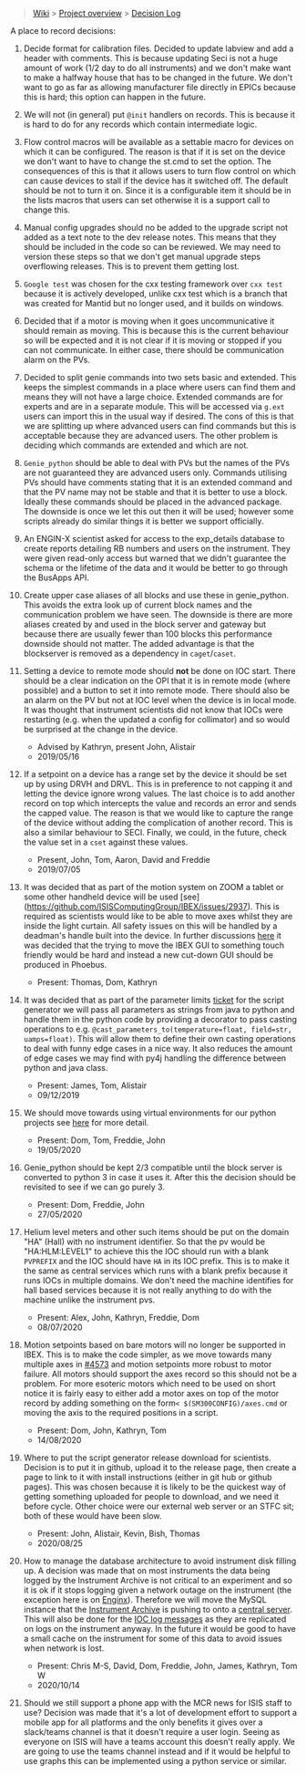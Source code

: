 > [Wiki](Home) > [Project overview](Project-overview) > [Decision Log](Decision-Log)

A place to record decisions:

1. Decide format for calibration files. Decided to update labview and add a header with comments. This is because updating Seci is not a huge amount of work (1/2 day to do all instruments) and we don't make want to make a halfway house that has to be changed in the future. We don't want to go as far as allowing manufacturer file directly in EPICs because this is hard; this option can happen in the future.

2. We will not (in general) put `@init` handlers on records. This is because it is hard to do for any records which contain intermediate logic.

3. Flow control macros will be available as a settable macro for devices on which it can be configured. The reason is that if it is set on the device we don't want to have to change the st.cmd to set the option. The consequences of this is that it allows users to turn flow control on which can cause devices to stall if the device has it switched off. The default should be not to turn it on. Since it is a configurable item it should be in the lists macros that users can set otherwise it is a support call to change this.

4. Manual config upgrades should no be added to the upgrade script not added as a text note to the dev release notes. This means that they should be included in the code so can be reviewed. We may need to version these steps so that we don't get manual upgrade steps overflowing releases. This is to prevent them getting lost.

5. `Google test` was chosen for the cxx testing framework over `cxx test` because it is actively developed, unlike cxx test which is a branch that was created for Mantid but no longer used, and it builds on windows.

6. Decided that if a motor is moving when it goes uncommunicative it should remain as moving. This is because this is the current behaviour so will be expected and it is not clear if it is moving or stopped if you can not communicate. In either case, there should be communication alarm on the PVs.

7. Decided to split genie commands into two sets basic and extended. This keeps the simplest commands in a place where users can find them and means they will not have a large choice. Extended commands are for experts and are in a separate module. This will be accessed via `g.ext` users can import this in the usual way if desired. The cons of this is that we are splitting up where advanced users can find commands but this is acceptable because they are advanced users. The other problem is deciding which commands are extended and which are not.

8. `Genie_python` should be able to deal with PVs but the names of the PVs are not guaranteed they are advanced users only. Commands utilising PVs should have comments stating that it is an extended command and that the PV name may not be stable and that it is better to use a block. Ideally these commands should be placed in the advanced package. The downside is once we let this out then it will be used; however some scripts already do similar things it is better we support officially.

9. An ENGIN-X scientist asked for access to the exp_details database to create reports detailing RB numbers and users on the instrument. They were given read-only access but warned that we didn't guarantee the schema or the lifetime of the data and it would be better to go through the BusApps API.

10. Create upper case aliases of all blocks and use these in genie_python. This avoids the extra look up of current block names and the communication problem we have seen. The downside is there are more aliases created by and used in the block server and gateway but because there are usually fewer than 100 blocks this performance downside should not matter. The added advantage is that the blockserver is removed as a dependency in `caget`/`caset`.

11. Setting a device to remote mode should **not** be done on IOC start. There should be a clear indication on the OPI that it is in remote mode (where possible) and a button to set it into remote mode. There should also be an alarm on the PV but not at IOC level when the device is in local mode. It was thought that instrument scientists did not know that IOCs were restarting (e.g. when the updated a config for collimator) and so would be surprised at the change in the device.
    - Advised by Kathryn, present John, Alistair
    - 2019/05/16

12. If a setpoint on a device has a range set by the device it should be set up by using DRVH and DRVL. This is in preference to not capping it and letting the device ignore wrong values. The last choice is to add another record on top which intercepts the value and records an error and sends the capped value. The reason is that we would like to capture the range of the device without adding the complication of another record. This is also a similar behaviour to SECI. Finally, we could, in the future, check the value set in a `cset` against these values.
    - Present, John, Tom, Aaron, David and Freddie
    - 2019/07/05

13. It was decided that as part of the motion system on ZOOM a tablet or some other handheld device will be used [see] (https://github.com/ISISComputingGroup/IBEX/issues/2937). This is required as scientists would like to be able to move axes whilst they are inside the light curtain. All safety issues on this will be handled by a deadman's handle built into the device. In further discussions [here](https://github.com/ISISComputingGroup/IBEX/issues/4238) it was decided that the trying to move the IBEX GUI to something touch friendly would be hard and instead a new cut-down GUI should be produced in Phoebus.
    - Present: Thomas, Dom, Kathryn

14. It was decided that as part of the parameter limits [ticket](https://github.com/ISISComputingGroup/IBEX/issues/4168) for the script generator we will pass all parameters as strings from java to python and handle them in the python code by providing a decorator to pass casting operations to e.g. `@cast_parameters_to(temperature=float, field=str, uamps=float)`. This will allow them to define their own casting operations to deal with funny edge cases in a nice way. It also reduces the amount of edge cases we may find with py4j handling the difference between python and java class.
    - Present: James, Tom, Alistair
    - 09/12/2019

15. We should move towards using virtual environments for our python projects see [here](Python-dependencies) for more detail.
    - Present: Dom, Tom, Freddie, John
    - 19/05/2020

16. Genie_python should be kept 2/3 compatible until the block server is converted to python 3 in case it uses it. After this the decision should be revisited to see if we can go purely 3.
    - Present: Dom, Freddie, John
    - 27/05/2020

17. Helium level meters and other such items should be put on the domain "HA" (Hall) with no instrument identifier. So that the pv would be "HA:HLM:LEVEL1" to achieve this the IOC should run with a blank `PVPREFIX` and the IOC should have `HA` in its IOC prefix. This is to make it the same as central services which runs with a blank prefix because it runs IOCs in multiple domains. We don't need the machine identifies for hall based services because it is not really anything to do with the machine unlike the instrument pvs.
    - Present: Alex, John, Kathryn, Freddie, Dom
    - 08/07/2020

18. Motion setpoints based on bare motors will no longer be supported in IBEX. This is to make the code simpler, as we move towards many multiple axes in [#4573](https://github.com/ISISComputingGroup/IBEX/issues/4573) and motion setpoints more robust to motor failure. All motors should support the axes record so this should not be a problem. For more esoteric motors which need to be used on short notice it is fairly easy to either add a motor axes on top of the motor record by adding something on the form`< $(SM300CONFIG)/axes.cmd` or moving the axis to the required positions in a script.
    - Present: Dom, John, Kathryn, Tom
    - 14/08/2020

19. Where to put the script generator release download for scientists. Decision is to put it in github, upload it to the release page, then create a page to link to it with install instructions (either in git hub or github pages). This was chosen because it is likely to be the quickest way of getting something uploaded for people to download, and we need it before cycle. Other choice were our external web server or an STFC sit; both of these would have been slow.
    - Present: John, Alistair, Kevin, Bish, Thomas
    - 2020/08/25

20. How to manage the database architecture to avoid instrument disk filling up. A decision was made that on most instruments the data being logged by the Instrument Archive is not critical to an experiment and so it is ok if it stops logging given a network outage on the instrument (the exception here is on [Enginx](https://github.com/ISISComputingGroup/IBEX/issues/5817)). Therefore we will move the MySQL instance that the [Instrument Archive](https://github.com/ISISComputingGroup/IBEX/issues/5819) is pushing to onto a [central server](https://github.com/ISISComputingGroup/IBEX/issues/5818). This will also be done for the [IOC log messages](https://github.com/ISISComputingGroup/IBEX/issues/5820) as they are replicated on logs on the instrument anyway. In the future it would be good to have a small cache on the instrument for some of this data to avoid issues when network is lost.

    - Present: Chris M-S, David, Dom, Freddie, John, James, Kathryn, Tom W
    - 2020/10/14

21. Should we still support a phone app with the MCR news for ISIS staff to use? Decision was made that it's a lot of development effort to support a mobile app for all platforms and the only benefits it gives over a slack/teams channel is that it doesn't require a user login. Seeing as everyone on ISIS will have a teams account this doesn't really apply. We are going to use the teams channel instead and if it would be helpful to use graphs this can be implemented using a python service or similar. 